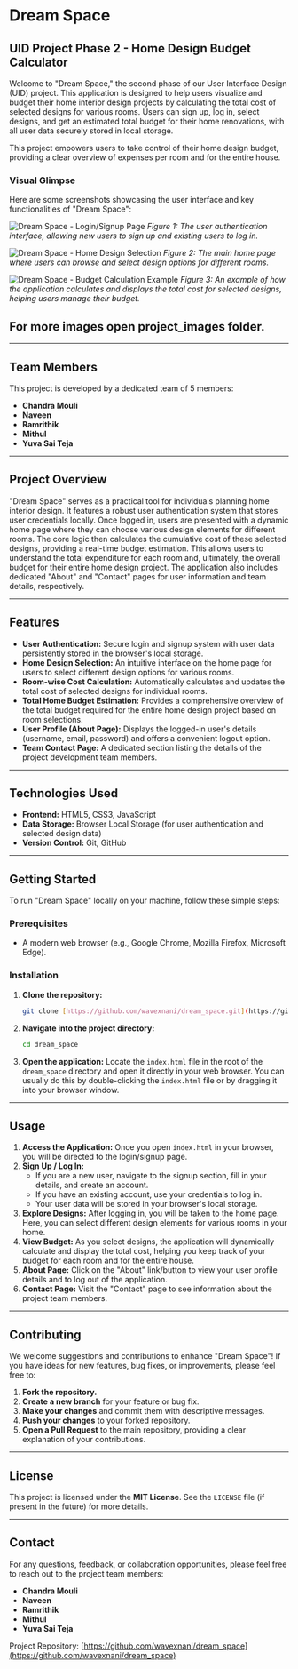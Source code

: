# Dream Space

## UID Project Phase 2 - Home Design Budget Calculator

Welcome to "Dream Space," the second phase of our User Interface Design (UID) project. This application is designed to help users visualize and budget their home interior design projects by calculating the total cost of selected designs for various rooms. Users can sign up, log in, select designs, and get an estimated total budget for their home renovations, with all user data securely stored in local storage.

This project empowers users to take control of their home design budget, providing a clear overview of expenses per room and for the entire house.

### Visual Glimpse

Here are some screenshots showcasing the user interface and key functionalities of "Dream Space":

![Dream Space - Login/Signup Page](./project_images/signup.png)
*Figure 1: The user authentication interface, allowing new users to sign up and existing users to log in.*

![Dream Space - Home Design Selection](./project_images/landing.png)
*Figure 2: The main home page where users can browse and select design options for different rooms.*

![Dream Space - Budget Calculation Example](./project_images/selected_Shown.png)
*Figure 3: An example of how the application calculates and displays the total cost for selected designs, helping users manage their budget.*

## For more images open project_images folder.

---

## Team Members

This project is developed by a dedicated team of 5 members:

* **Chandra Mouli**
* **Naveen**
* **Ramrithik**
* **Mithul**
* **Yuva Sai Teja**

---

## Project Overview

"Dream Space" serves as a practical tool for individuals planning home interior design. It features a robust user authentication system that stores user credentials locally. Once logged in, users are presented with a dynamic home page where they can choose various design elements for different rooms. The core logic then calculates the cumulative cost of these selected designs, providing a real-time budget estimation. This allows users to understand the total expenditure for each room and, ultimately, the overall budget for their entire home design project. The application also includes dedicated "About" and "Contact" pages for user information and team details, respectively.

---

## Features

* **User Authentication:** Secure login and signup system with user data persistently stored in the browser's local storage.
* **Home Design Selection:** An intuitive interface on the home page for users to select different design options for various rooms.
* **Room-wise Cost Calculation:** Automatically calculates and updates the total cost of selected designs for individual rooms.
* **Total Home Budget Estimation:** Provides a comprehensive overview of the total budget required for the entire home design project based on room selections.
* **User Profile (About Page):** Displays the logged-in user's details (username, email, password) and offers a convenient logout option.
* **Team Contact Page:** A dedicated section listing the details of the project development team members.

---

## Technologies Used

* **Frontend:** HTML5, CSS3, JavaScript
* **Data Storage:** Browser Local Storage (for user authentication and selected design data)
* **Version Control:** Git, GitHub

---

## Getting Started

To run "Dream Space" locally on your machine, follow these simple steps:

### Prerequisites

* A modern web browser (e.g., Google Chrome, Mozilla Firefox, Microsoft Edge).

### Installation

1.  **Clone the repository:**
    ```bash
    git clone [https://github.com/wavexnani/dream_space.git](https://github.com/wavexnani/dream_space.git)
    ```
2.  **Navigate into the project directory:**
    ```bash
    cd dream_space
    ```
3.  **Open the application:**
    Locate the `index.html` file in the root of the `dream_space` directory and open it directly in your web browser. You can usually do this by double-clicking the `index.html` file or by dragging it into your browser window.

---

## Usage

1.  **Access the Application:** Once you open `index.html` in your browser, you will be directed to the login/signup page.
2.  **Sign Up / Log In:**
    * If you are a new user, navigate to the signup section, fill in your details, and create an account.
    * If you have an existing account, use your credentials to log in.
    * Your user data will be stored in your browser's local storage.
3.  **Explore Designs:** After logging in, you will be taken to the home page. Here, you can select different design elements for various rooms in your home.
4.  **View Budget:** As you select designs, the application will dynamically calculate and display the total cost, helping you keep track of your budget for each room and for the entire house.
5.  **About Page:** Click on the "About" link/button to view your user profile details and to log out of the application.
6.  **Contact Page:** Visit the "Contact" page to see information about the project team members.

---

## Contributing

We welcome suggestions and contributions to enhance "Dream Space"! If you have ideas for new features, bug fixes, or improvements, please feel free to:

1.  **Fork the repository.**
2.  **Create a new branch** for your feature or bug fix.
3.  **Make your changes** and commit them with descriptive messages.
4.  **Push your changes** to your forked repository.
5.  **Open a Pull Request** to the main repository, providing a clear explanation of your contributions.

---

## License

This project is licensed under the **MIT License**. See the `LICENSE` file (if present in the future) for more details.

---

## Contact

For any questions, feedback, or collaboration opportunities, please feel free to reach out to the project team members:

* **Chandra Mouli**
* **Naveen**
* **Ramrithik**
* **Mithul**
* **Yuva Sai Teja**

Project Repository: [https://github.com/wavexnani/dream_space](https://github.com/wavexnani/dream_space)